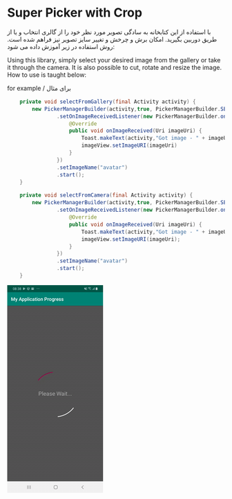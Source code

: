 # Super Picker with Crop

با استفاده از این کتابخانه به سادگی تصویر مورد نظر خود را از گالری انتخاب و یا از طریق دوربین بگیرید.
امکان برش و چرخش و تغییر سایز تصویر نیز فراهم شده است.
روش استفاده در زیر آموزش داده می شود:

Using this library, simply select your desired image from the gallery or take it through the camera.
It is also possible to cut, rotate and resize the image.
How to use is taught below:

for example / 
برای مثال
```java
    private void selectFromGallery(final Activity activity) {
        new PickerManagerBuilder(activity,true, PickerManagerBuilder.SELECT_FROM_GALLERY)
                .setOnImageReceivedListener(new PickerManagerBuilder.onImageReceivedListener() {
                    @Override
                    public void onImageReceived(Uri imageUri) {
                        Toast.makeText(activity,"Got image - " + imageUri, Toast.LENGTH_LONG).show();
                        imageView.setImageURI(imageUri)
                    }
                })
                .setImageName("avatar")
                .start();
    }
```

```java
    private void selectFromCamera(final Activity activity) {
        new PickerManagerBuilder(activity,true, PickerManagerBuilder.SELECT_FROM_CAMERA)
                .setOnImageReceivedListener(new PickerManagerBuilder.onImageReceivedListener() {
                    @Override
                    public void onImageReceived(Uri imageUri) {
                        Toast.makeText(activity,"Got image - " + imageUri, Toast.LENGTH_LONG).show();
                        imageView.setImageURI(imageUri);
                    }
                })
                .setImageName("avatar")
                .start();
    }
```

![alt text](https://raw.githubusercontent.com/yosefi1988/beautifulprogressbar/master/app/src/main/res/drawable/device20190917083815.gif)


